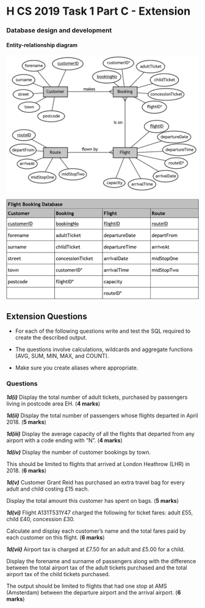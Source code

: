 # H CS 2019 Task 1 Part C - Extension

### Database design and development

#### Entity-relationship diagram 

![ERD](assets/ERD.png)

![Table](assets/Table.png)

## Extension Questions

* For each of the following questions write and test the SQL required to create the described output.

* The questions involve calculations, wildcards and aggregate functions (AVG, SUM, MIN, MAX, and COUNT).

* Make sure you create aliases where appropriate.

### Questions

___1d(i)___ Display the total number of adult tickets, purchased by passengers living in postcode area EH. (__4 marks__) 

___1d(ii)___ Display the total number of passengers whose flights departed in April 2018. (__5 marks__)

___1d(iii)___ Display the average capacity of all the flights that departed from any airport with a code ending with “N”.  (__4 marks__)

___1d(iv)___ Display the number of customer bookings by town.

This should be limited to flights that arrived at London Heathrow (LHR) in 2018.  (__6 marks__)

___1d(v)___ Customer Grant Reid has purchased an extra travel bag for every adult and child costing £15 each.

Display the total amount this customer has spent on bags.  (__5 marks__)

___1d(vi)___ Flight A131T531Y47 charged the following for ticket fares: adult £55, child £40, concession £30. 

Calculate and display each customer’s name and the total fares paid by each customer on this flight.  (__6 marks__)

___1d(vii)___ Airport tax is charged at £7.50 for an adult and £5.00 for a child.

Display the forename and surname of passengers along with the difference between the total airport tax of the adult tickets purchased and the total airport tax of the child tickets purchased.

The output should be limited to flights that had one stop at AMS (Amsterdam) between the departure airport and the arrival airport.  (__6 marks__)
